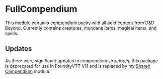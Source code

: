 # FullCompendium
This module contains compendium packs with all paid content from D&D Beyond. Currently contains creatures, mundane items, magical items, and spells.

## Updates
As there were significant updates to compendium structures, this package is deprecated for use in FoundryVTT V11 and is replaced by my [Shared Compendium](https://github.com/GarebearNF/shared-compendium/tree/main) module.
